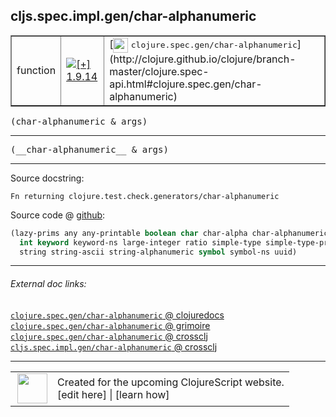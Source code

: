 ## cljs.spec.impl.gen/char-alphanumeric



 <table border="1">
<tr>
<td>function</td>
<td><a href="https://github.com/cljsinfo/cljs-api-docs/tree/1.9.14"><img valign="middle" alt="[+] 1.9.14" title="Added in 1.9.14" src="https://img.shields.io/badge/+-1.9.14-lightgrey.svg"></a> </td>
<td>
[<img height="24px" valign="middle" src="http://i.imgur.com/1GjPKvB.png"> <samp>clojure.spec.gen/char-alphanumeric</samp>](http://clojure.github.io/clojure/branch-master/clojure.spec-api.html#clojure.spec.gen/char-alphanumeric)
</td>
</tr>
</table>

<samp>(char-alphanumeric & args)</samp><br>

---

 <samp>
(__char-alphanumeric__ & args)<br>
</samp>

---





Source docstring:

```
Fn returning clojure.test.check.generators/char-alphanumeric
```


Source code @ [github]():

```clj
(lazy-prims any any-printable boolean char char-alpha char-alphanumeric char-ascii double
  int keyword keyword-ns large-integer ratio simple-type simple-type-printable
  string string-ascii string-alphanumeric symbol symbol-ns uuid)
```

<!--
Repo - tag - source tree - lines:

 <pre>

</pre>

-->

---



###### External doc links:

[`clojure.spec.gen/char-alphanumeric` @ clojuredocs](http://clojuredocs.org/clojure.spec.gen/char-alphanumeric)<br>
[`clojure.spec.gen/char-alphanumeric` @ grimoire](http://conj.io/store/v1/org.clojure/clojure/1.7.0-beta3/clj/clojure.spec.gen/char-alphanumeric/)<br>
[`clojure.spec.gen/char-alphanumeric` @ crossclj](http://crossclj.info/fun/clojure.spec.gen/char-alphanumeric.html)<br>
[`cljs.spec.impl.gen/char-alphanumeric` @ crossclj](http://crossclj.info/fun/cljs.spec.impl.gen.cljs/char-alphanumeric.html)<br>

---

 <table>
<tr><td>
<img valign="middle" align="right" width="48px" src="http://i.imgur.com/Hi20huC.png">
</td><td>
Created for the upcoming ClojureScript website.<br>
[edit here] | [learn how]
</td></tr></table>

[edit here]:https://github.com/cljsinfo/cljs-api-docs/blob/master/cljsdoc/cljs.spec.impl.gen/char-alphanumeric.cljsdoc
[learn how]:https://github.com/cljsinfo/cljs-api-docs/wiki/cljsdoc-files

<!--

This information was too distracting to show to readers, but I'll leave it
commented here since it is helpful to:

- pretty-print the data used to generate this document
- and show how to retrieve that data



The API data for this symbol:

```clj
{:ns "cljs.spec.impl.gen",
 :name "char-alphanumeric",
 :signature ["[& args]"],
 :name-encode "char-alphanumeric",
 :history [["+" "1.9.14"]],
 :type "function",
 :clj-equiv {:full-name "clojure.spec.gen/char-alphanumeric",
             :url "http://clojure.github.io/clojure/branch-master/clojure.spec-api.html#clojure.spec.gen/char-alphanumeric"},
 :full-name-encode "cljs.spec.impl.gen/char-alphanumeric",
 :source {:code "(lazy-prims any any-printable boolean char char-alpha char-alphanumeric char-ascii double\n  int keyword keyword-ns large-integer ratio simple-type simple-type-printable\n  string string-ascii string-alphanumeric symbol symbol-ns uuid)",
          :title "Source code",
          :repo "clojurescript",
          :tag "r1.9.14",
          :filename "src/main/cljs/cljs/spec/impl/gen.cljs",
          :lines [72 74],
          :url "https://github.com/clojure/clojurescript/blob/r1.9.14/src/main/cljs/cljs/spec/impl/gen.cljs#L72-L74"},
 :usage ["(char-alphanumeric & args)"],
 :full-name "cljs.spec.impl.gen/char-alphanumeric",
 :docstring "Fn returning clojure.test.check.generators/char-alphanumeric",
 :cljsdoc-url "https://github.com/cljsinfo/cljs-api-docs/blob/master/cljsdoc/cljs.spec.impl.gen/char-alphanumeric.cljsdoc"}

```

Retrieve the API data for this symbol:

```clj
;; from Clojure REPL
(require '[clojure.edn :as edn])
(-> (slurp "https://raw.githubusercontent.com/cljsinfo/cljs-api-docs/catalog/cljs-api.edn")
    (edn/read-string)
    (get-in [:symbols "cljs.spec.impl.gen/char-alphanumeric"]))
```

-->
